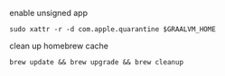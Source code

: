 enable unsigned app

    sudo xattr -r -d com.apple.quarantine $GRAALVM_HOME

clean up homebrew cache

    brew update && brew upgrade && brew cleanup
